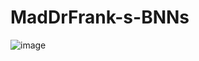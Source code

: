 # MadDrFrank-s-BNNs

![image](https://github.com/user-attachments/assets/a02b20ee-ca27-4c4a-9067-92db7d19d0fe)
